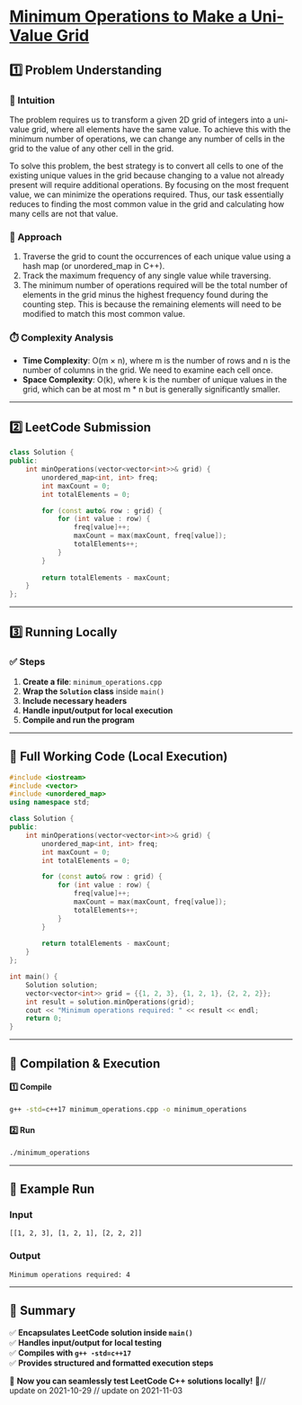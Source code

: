# **[Minimum Operations to Make a Uni-Value Grid](https://leetcode.com/problems/minimum-operations-to-make-a-uni-value-grid/description/)**  

## **1️⃣ Problem Understanding**  
### **📌 Intuition**  
The problem requires us to transform a given 2D grid of integers into a uni-value grid, where all elements have the same value. To achieve this with the minimum number of operations, we can change any number of cells in the grid to the value of any other cell in the grid. 

To solve this problem, the best strategy is to convert all cells to one of the existing unique values in the grid because changing to a value not already present will require additional operations. By focusing on the most frequent value, we can minimize the operations required. Thus, our task essentially reduces to finding the most common value in the grid and calculating how many cells are not that value.

### **🚀 Approach**  
1. Traverse the grid to count the occurrences of each unique value using a hash map (or unordered_map in C++). 
2. Track the maximum frequency of any single value while traversing. 
3. The minimum number of operations required will be the total number of elements in the grid minus the highest frequency found during the counting step. This is because the remaining elements will need to be modified to match this most common value.

### **⏱️ Complexity Analysis**  
- **Time Complexity**: O(m × n), where m is the number of rows and n is the number of columns in the grid. We need to examine each cell once.
- **Space Complexity**: O(k), where k is the number of unique values in the grid, which can be at most m * n but is generally significantly smaller.

---  

## **2️⃣ LeetCode Submission**  
```cpp
class Solution {
public:
    int minOperations(vector<vector<int>>& grid) {
        unordered_map<int, int> freq;
        int maxCount = 0;
        int totalElements = 0;

        for (const auto& row : grid) {
            for (int value : row) {
                freq[value]++;
                maxCount = max(maxCount, freq[value]);
                totalElements++;
            }
        }
        
        return totalElements - maxCount;
    }
};  
```  

---  

## **3️⃣ Running Locally**  
### **✅ Steps**  
1. **Create a file**: `minimum_operations.cpp`  
2. **Wrap the `Solution` class** inside `main()`  
3. **Include necessary headers**  
4. **Handle input/output for local execution**  
5. **Compile and run the program**  

---  

## **📝 Full Working Code (Local Execution)**  
```cpp
#include <iostream>
#include <vector>
#include <unordered_map>
using namespace std;

class Solution {
public:
    int minOperations(vector<vector<int>>& grid) {
        unordered_map<int, int> freq;
        int maxCount = 0;
        int totalElements = 0;

        for (const auto& row : grid) {
            for (int value : row) {
                freq[value]++;
                maxCount = max(maxCount, freq[value]);
                totalElements++;
            }
        }
        
        return totalElements - maxCount;
    }
};

int main() {
    Solution solution;
    vector<vector<int>> grid = {{1, 2, 3}, {1, 2, 1}, {2, 2, 2}};
    int result = solution.minOperations(grid);
    cout << "Minimum operations required: " << result << endl;
    return 0;
}
```  

---  

## **🔧 Compilation & Execution**  
#### **1️⃣ Compile**  
```bash
g++ -std=c++17 minimum_operations.cpp -o minimum_operations
```  

#### **2️⃣ Run**  
```bash
./minimum_operations
```  

---  

## **🎯 Example Run**  
### **Input**  
```
[[1, 2, 3], [1, 2, 1], [2, 2, 2]]
```  
### **Output**  
```
Minimum operations required: 4
```  

---  

## **📌 Summary**  
✅ **Encapsulates LeetCode solution inside `main()`**  
✅ **Handles input/output for local testing**  
✅ **Compiles with `g++ -std=c++17`**  
✅ **Provides structured and formatted execution steps**  

🚀 **Now you can seamlessly test LeetCode C++ solutions locally!** 🚀// update on 2021-10-29
// update on 2021-11-03
